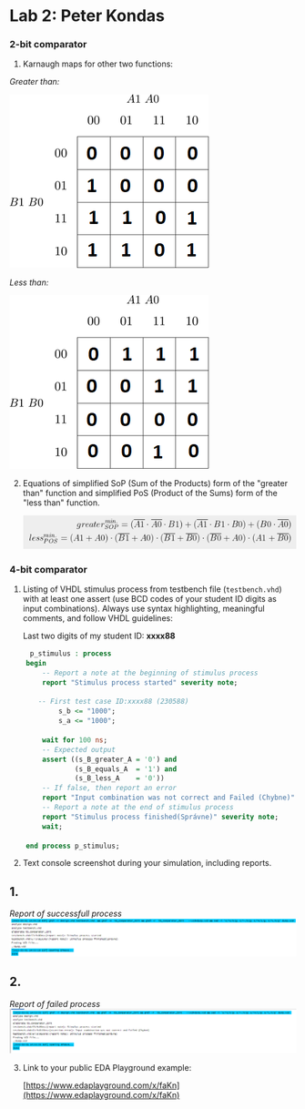 # Lab 2: Peter Kondas

### 2-bit comparator

1. Karnaugh maps for other two functions:

  *Greater than:*

   ![K-Map of Greater Than](images/Greater_than.png)

   *Less than:*

   ![K-map of Less than](images/less_than.png)

2. Equations of simplified SoP (Sum of the Products) form of the "greater than" function and simplified PoS (Product of the Sums) form of the "less than" function.

   ![Sop a PoS](images/simplified.png)

### 4-bit comparator

1. Listing of VHDL stimulus process from testbench file (`testbench.vhd`) with at least one assert (use BCD codes of your student ID digits as input combinations). Always use syntax highlighting, meaningful comments, and follow VHDL guidelines:

   Last two digits of my student ID: **xxxx88**

```vhdl
     p_stimulus : process
    begin
        -- Report a note at the beginning of stimulus process
        report "Stimulus process started" severity note;

       -- First test case ID:xxxx88 (230588)
        	s_b <= "1000";     
        	s_a <= "1000";    
        
        wait for 100 ns;
        -- Expected output
        assert ((s_B_greater_A = '0') and
                (s_B_equals_A  = '1') and
                (s_B_less_A    = '0'))
        -- If false, then report an error
        report "Input combination was not correct and Failed (Chybne)" severity error;
        -- Report a note at the end of stimulus process
        report "Stimulus process finished(Správne)" severity note;
        wait;
        
    end process p_stimulus;
```

2. Text console screenshot during your simulation, including reports.
## 1.
*Report of successfull process*
   ![Spravny obrazok](images/spravne.png)
## 2.
*Report of failed process*
   ![Chybny obrazok](images/chybny.png)

3. Link to your public EDA Playground example:

   [https://www.edaplayground.com/x/faKn](https://www.edaplayground.com/x/faKn)